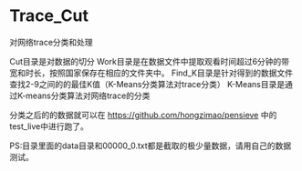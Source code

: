 # Trace_Cut
对网络trace分类和处理

Cut目录是对数据的切分
Work目录是在数据文件中提取观看时间超过6分钟的带宽和时长，按照国家保存在相应的文件夹中。
Find_K目录是针对得到的数据文件查找2-9之间的的最佳K值（K-Means分类算法对trace分类）
K-Means目录是通过K-means分类算法对网络trace的分类

分类之后的的数据就可以在
https://github.com/hongzimao/pensieve
中的test_live中进行跑了。


PS:目录里面的data目录和00000_0.txt都是截取的极少量数据，请用自己的数据测试。
